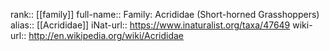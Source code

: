 

rank:: [[family]]
full-name:: Family: Acrididae (Short-horned Grasshoppers)
alias:: [[Acrididae]]
iNat-url:: https://www.inaturalist.org/taxa/47649
wiki-url:: http://en.wikipedia.org/wiki/Acrididae